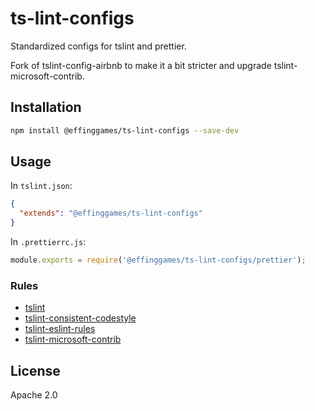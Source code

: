 # ts-lint-configs

Standardized configs for tslint and prettier.

Fork of tslint-config-airbnb to make it a bit stricter and upgrade tslint-microsoft-contrib.

## Installation

```sh
npm install @effinggames/ts-lint-configs --save-dev
```

## Usage

In `tslint.json`:

```json
{
  "extends": "@effinggames/ts-lint-configs"
}
```

In `.prettierrc.js`:
```js
module.exports = require('@effinggames/ts-lint-configs/prettier');
```

### Rules

- [tslint](https://www.npmjs.com/package/tslint)
- [tslint-consistent-codestyle](https://www.npmjs.com/package/tslint-consistent-codestyle)
- [tslint-eslint-rules](https://www.npmjs.com/package/tslint-eslint-rules)
- [tslint-microsoft-contrib](https://www.npmjs.com/package/tslint-microsoft-contrib)

## License

Apache 2.0
